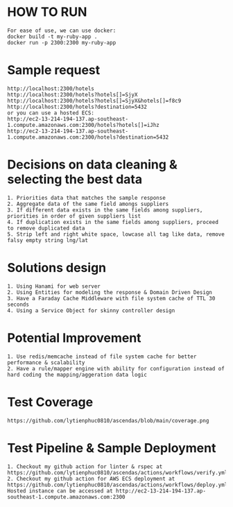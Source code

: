 # HOW TO RUN
	For ease of use, we can use docker:
	docker build -t my-ruby-app .
	docker run -p 2300:2300 my-ruby-app

# Sample request
	http://localhost:2300/hotels
	http://localhost:2300/hotels?hotels[]=SjyX
	http://localhost:2300/hotels?hotels[]=SjyX&hotels[]=f8c9
	http://localhost:2300/hotels?destination=5432
	or you can use a hosted ECS:
	http://ec2-13-214-194-137.ap-southeast-1.compute.amazonaws.com:2300/hotels?hotels[]=iJhz
	http://ec2-13-214-194-137.ap-southeast-1.compute.amazonaws.com:2300/hotels?destination=5432

# Decisions on data cleaning & selecting the best data

	1. Priorities data that matches the sample response
	2. Aggregate data of the same field amongs suppliers
	3. If different data exists in the same fields among suppliers, priorities in order of given suppliers list
	4. If duplication exists in the same fields among suppliers, proceed to remove duplicated data
	5. Strip left and right white space, lowcase all tag like data, remove falsy empty string lng/lat

# Solutions design

	1. Using Hanami for web server
	2. Using Entities for modeling the response & Domain Driven Design
	3. Have a Faraday Cache Middleware with file system cache of TTL 30 seconds
	4. Using a Service Object for skinny controller design

# Potential Improvement
	1. Use redis/memcache instead of file system cache for better performance & scalability
	2. Have a rule/mapper engine with ability for configuration instead of hard coding the mapping/aggeration data logic

# Test Coverage
	https://github.com/lytienphuc0810/ascendas/blob/main/coverage.png

# Test Pipeline & Sample Deployment
	1. Checkout my github action for linter & rspec at
	https://github.com/lytienphuc0810/ascendas/actions/workflows/verify.yml
	2. Checkout my github action for AWS ECS deployment at
	https://github.com/lytienphuc0810/ascendas/actions/workflows/deploy.yml
	Hosted instance can be accessed at http://ec2-13-214-194-137.ap-southeast-1.compute.amazonaws.com:2300

